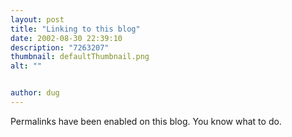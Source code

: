 ```yaml
---
layout: post
title: "Linking to this blog"
date: 2002-08-30 22:39:10
description: "7263207"
thumbnail: defaultThumbnail.png
alt: ""


author: dug
---
```


<p>Permalinks have been enabled on this blog. You know what to do.</p>
